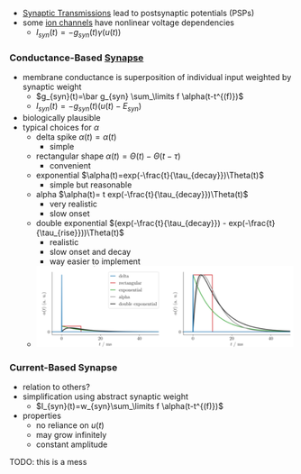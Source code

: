 + [Synaptic Transmissions](../Neurons/Synaptic%20Transmission.md) lead to postsynaptic potentials (PSPs)
+ some [ion channels](../Neurons/Ion%20Channels.md) have nonlinear voltage dependencies
	+ $I_{syn}(t)=-g_{syn}(t)\gamma(u(t))$
### Conductance-Based [Synapse](../Neurons/Synapses.md)
+ membrane conductance is superposition of individual input weighted by synaptic weight
	+ $g_{syn}(t)=\bar g_{syn} \sum_\limits f \alpha(t-t^{(f)})$
	+ $I_{syn}(t)=-g_{syn}(t)(u(t)-E_{syn})$ 
+ biologically plausible
+ typical choices for $\alpha$ 
	+ delta spike $\alpha(t)=\alpha(t)$
		+ simple
	+ rectangular shape $\alpha(t)=\Theta(t)-\Theta(t-\tau)$
		+ convenient
	+ exponential $\alpha(t)=exp(-\frac{t}{\tau_{decay}})\Theta(t)$
		+ simple but reasonable
	+ alpha $\alpha(t)= t exp(-\frac{t}{\tau_{decay}})\Theta(t)$
		+ very realistic
		+ slow onset
	+ double exponential $(exp(-\frac{t}{\tau_{decay}}) - exp(-\frac{t}{\tau_{rise}}))\Theta(t)$
		+ realistic 
		+ slow onset and decay
		+ way easier to implement
	+ ![](../../../z_images/Pasted%20image%2020250617095008.png)
### Current-Based Synapse
+ relation to others?
+ simplification using abstract synaptic weight
	+ $I_{syn}(t)=w_{syn}\sum_\limits f \alpha(t-t^{(f)})$
+ properties
	+ no reliance on $u(t)$
	+ may grow infinitely
	+ constant amplitude

TODO: this is a mess